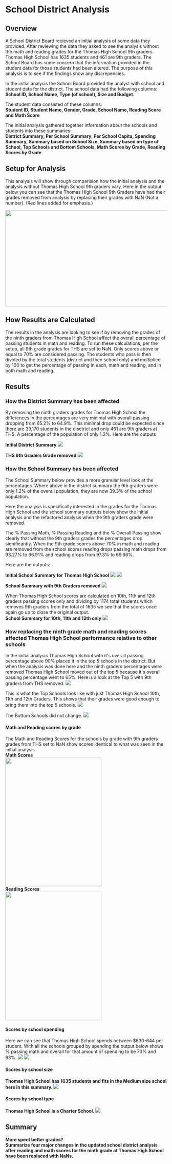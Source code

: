 # School District Analysis

## Overview

A School District Board recieved an initial analysis of some data they provided.  After reviewing the data they asked to see the analysis without the math and reading grades for the Thomas High School 9th graders.  Thomas High School has 1635 students and 461 are 9th graders.  The School Board has some concern that the information provided in the student data for those students had been altered.  The purpose of this analysis is to see if the findings show any discrepencies.

In the initial analysis the School Board provided the analyst with school and student data for the district.  The school data had the following columns:<br>
__School ID, School Name, Type (of school), Size and Budget.__

The student data consisted of these columns:<br>
__Student ID, Student Name, Gender, Grade, School Name, Reading Score and Math Score__

The initial analysis gathered together information about the schools and students into these summaries:<br>
__District Summary, Per School Summary, Per School Capita, Spending Summary, Summary based on School Size, Summary based on type of School, Top Schools and Bottom Schools, Math Scores by Grade, Reading Scores by Grade__

## Setup for Analysis

This analysis will show through comparision how the initial analysis and the analysis without Thomas High School 9th graders vary.  Here in the output below you can see that the Thomas High School 9th Graders have had their grades removed from analysis by replacing their grades with NaN (Not a number). (Red lines added for emphasis.)

<img src="https://github.com/linb960/School_District_Analysis/blob/main/Resources/THS_9th_Grade_NaN.png" width="600" height="300" />

## How Results are Calculated

The results in the analysis are looking to see if by removing the grades of the ninth graders from Thomas High School affect the overall percentage of passing students in math and reading.  To run these calculations, per the setup, all 9th grade grades for THS are set to NaN.  Only scores above or equal to 70% are considered passing.  The students who pass is then divided by the total students (district and then school only) and multiplied by 100 to get the percentage of passing in each, math and reading, and in both math and reading.  

## Results

### How the District Summary has been affected

By removing the ninth graders grades for Thomas High School the differences in the percentages are very minimal with overall passing dropping from 65.2% to 64.9%. This minimal drop could be expected since there are 39,170 students in the disctrict and only 461 are 9th graders at THS.  A percentage of the population of only 1.2%. Here are the outputs 

__Initial District Summary__
<img src="https://github.com/linb960/School_District_Analysis/blob/main/Resources/Initial_District_Summary.png"  />

__THS 9th Graders Grade removed__
<img src="https://github.com/linb960/School_District_Analysis/blob/main/Resources/District_Summary_wo_9th.png" />


### How the School Summary has been affected

The School Summary below provides a more granular level look at the percentages.  Where above in the district summary the 9th graders were only 1.2% of the overall population, they are now 39.3% of the school population.

Here the analysis is specifically interested in the grades for the Thomas High School and the school summary outputs below show the initial analysis and the refactored analysis when the 9th graders grade were removed.

The % Passing Math, % Passing Reading and the % Overall Passing show clearly that without the 9th graders grades the percentages drop significantly. When the 9th grade scores above 70% in math and reading are removed from the school scores reading drops passing math drops from 93.27% to 66.91% and reading drops from 97.3% to 69.66%.  

Here are the outputs:

__Initial School Summary for Thomas High School__
<img src="https://github.com/linb960/School_District_Analysis/blob/main/Resources/Per_School_header.png"  />
<img src="https://github.com/linb960/School_District_Analysis/blob/main/Resources/Initial_Per_School_Summary.png"  />

__School Summary with 9th Graders removed__
<img src="https://github.com/linb960/School_District_Analysis/blob/main/Resources/Per_School_Summary_w_9th_asNaN.png" />

When Thomas High School scores are calculated on 10th, 11th and 12th graders passing scores only and dividing by 1174 total students which removes 9th graders from the total of 1635 we see that the scores once again go up to close the original output.<br>
__School Summary for 10th, 11th and 12th only__
<img src="https://github.com/linb960/School_District_Analysis/blob/main/Resources/Per_School_Summary_wo_9th.png" />

### How replacing the ninth grade math and reading scores affected Thomas High School performance relative to other schools

In the initial analysis Thomas High School with it's overall passing percentage above 90% placed it in the top 5 schools in the district.  But when the analysis was done here and the ninth graders percentages were removed Thomas High School moved out of the top 5 because it's overall passing percentage went to 65%.  Here is a look at the Top 5 with 9th graders from THS removed.
<img src="https://github.com/linb960/School_District_Analysis/blob/main/Resources/Top_Schools_w_9th_NaN.png" />

This is what the Top Schools look like with just Thomas High School 10th, 11th and 12th Graders.  This shows that their grades were good enough to bring them into the top 5 schools.
<img src="https://github.com/linb960/School_District_Analysis/blob/main/Resources/Top_Schools_wo9th.png" />

The Bottom Schools did not change.
<img src="https://github.com/linb960/School_District_Analysis/blob/main/Resources/Bottom_Schools.png" />


#### Math and Reading scores by grade

The Math and Reading Scores for the schools by grade with 9th graders grades from THS set to NaN show scores identical to what was seen in the initial analysis.<br>
__Math Scores__
<br>
<img src="https://github.com/linb960/School_District_Analysis/blob/main/Resources/math_scores_by_grade.png" width="300" height="400" />
<br>
__Reading Scores__
<br>
<img src="https://github.com/linb960/School_District_Analysis/blob/main/Resources/reading_scores_by_grade.png" width="300" height="400" />
<br>

#### Scores by school spending
Here we can see that Thomas High School spends between $630-644 per student. With all the schools grouped by spending the output below shows % passing math and overall for that amount of spending to be 73% and 63%. <b>
<img src="https://github.com/linb960/School_District_Analysis/blob/main/Resources/per_school_summary_ths.png" />
<img src="https://github.com/linb960/School_District_Analysis/blob/main/Resources/spending_summary.png" />

#### Scores by school size
Thomas High School has 1635 students and fits in the Medium size school here in this summary.
<img src="https://github.com/linb960/School_District_Analysis/blob/main/Resources/size_summary.png" />

#### Scores by school type
Thomas High School is a Charter School.
<img src="https://github.com/linb960/School_District_Analysis/blob/main/Resources/type_summary.png" />


## Summary


More spent better grades?  
Summarize four major changes in the updated school district analysis after reading and math scores for the ninth grade at Thomas High School have been replaced with NaNs.
